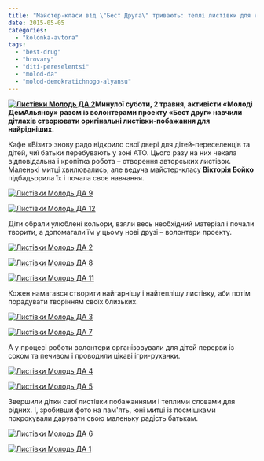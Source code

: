 ```yaml
---
title: "Майстер-класи від \"Бест Друга\" тривають: теплі листівки для найрідніших"
date: 2015-05-05
categories: 
  - "kolonka-avtora"
tags: 
  - "best-drug"
  - "brovary"
  - "diti-pereselentsi"
  - "molod-da"
  - "molod-demokratichnogo-alyansu"
---
```


**[![Листівки Молодь ДА 2](https://mpz.brovary.org/wp-content/uploads/2015/05/Listivki-Molod-DA-2.jpg)](https://mpz.brovary.org/wp-content/uploads/2015/05/Listivki-Molod-DA-2.jpg)Минулої суботи, 2 травня, активісти «Молоді ДемАльянсу» разом із волонтерами проекту «Бест друг» навчили дітлахів створювати оригінальні листівки-побажання для найрідніших.**

Кафе «Візит» знову радо відкрило свої двері для дітей-переселенців та дітей, чиї батьки перебувають у зоні АТО. Цього разу на них чекала відповідальна і кропітка робота – створення авторських листівок. Маленькі митці хвилювались, але ведуча майстер-класу **Вікторія Бойко** підбадьорила їх і почала своє навчання.

[![Листівки Молодь ДА 9](https://mpz.brovary.org/wp-content/uploads/2015/05/Listivki-Molod-DA-9.jpg)](https://mpz.brovary.org/wp-content/uploads/2015/05/Listivki-Molod-DA-9.jpg)

[![Листівки Молодь ДА 12](https://mpz.brovary.org/wp-content/uploads/2015/05/Listivki-Molod-DA-12.jpg)](https://mpz.brovary.org/wp-content/uploads/2015/05/Listivki-Molod-DA-12.jpg)

Діти обрали улюблені кольори, взяли весь необхідний матеріал і почали творити, а допомагали їм у цьому нові друзі – волонтери проекту.

[![Листівки Молодь ДА 2](https://mpz.brovary.org/wp-content/uploads/2015/05/Listivki-Molod-DA-2.jpg)](https://mpz.brovary.org/wp-content/uploads/2015/05/Listivki-Molod-DA-2.jpg)

[![Листівки Молодь ДА 8](https://mpz.brovary.org/wp-content/uploads/2015/05/Listivki-Molod-DA-8.jpg)](https://mpz.brovary.org/wp-content/uploads/2015/05/Listivki-Molod-DA-8.jpg)

[![Листівки Молодь ДА 11](https://mpz.brovary.org/wp-content/uploads/2015/05/Listivki-Molod-DA-11.jpg)](https://mpz.brovary.org/wp-content/uploads/2015/05/Listivki-Molod-DA-11.jpg)

Кожен намагався створити найгарнішу і найтеплішу листівку, аби потім порадувати творінням своїх близьких.

[![Листівки Молодь ДА 3](https://mpz.brovary.org/wp-content/uploads/2015/05/Listivki-Molod-DA-3.jpg)](https://mpz.brovary.org/wp-content/uploads/2015/05/Listivki-Molod-DA-3.jpg)

[![Листівки Молодь ДА 7](https://mpz.brovary.org/wp-content/uploads/2015/05/Listivki-Molod-DA-7.jpg)](https://mpz.brovary.org/wp-content/uploads/2015/05/Listivki-Molod-DA-7.jpg)

А у процесі роботи волонтери організовували для дітей перерви із соком та печивом і проводили цікаві ігри-руханки.

[![Листівки Молодь ДА 4](https://mpz.brovary.org/wp-content/uploads/2015/05/Listivki-Molod-DA-4.jpg)](https://mpz.brovary.org/wp-content/uploads/2015/05/Listivki-Molod-DA-4.jpg)

[![Листівки Молодь ДА 5](https://mpz.brovary.org/wp-content/uploads/2015/05/Listivki-Molod-DA-5.jpg)](https://mpz.brovary.org/wp-content/uploads/2015/05/Listivki-Molod-DA-5.jpg)

Звершили дітки свої листівки побажаннями і теплими словами для рідних. І, зробивши фото на пам'ять, юні митці із посмішками покрокували дарувати свою маленьку радість батькам.

[![Листівки Молодь ДА 6](https://mpz.brovary.org/wp-content/uploads/2015/05/Listivki-Molod-DA-6.jpg)](https://mpz.brovary.org/wp-content/uploads/2015/05/Listivki-Molod-DA-6.jpg)

[![Листівки Молодь ДА 1](https://mpz.brovary.org/wp-content/uploads/2015/05/Listivki-Molod-DA-1.jpg)](https://mpz.brovary.org/wp-content/uploads/2015/05/Listivki-Molod-DA-1.jpg)
